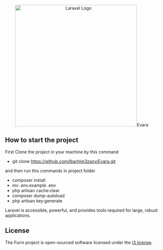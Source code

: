 <p align="center"><a href="https://laravel.com" target="_blank"><img src="https://raw.githubusercontent.com/laravel/art/master/logo-lockup/5%20SVG/2%20CMYK/1%20Full%20Color/laravel-logolockup-cmyk-red.svg" width="400" alt="Laravel Logo"></a>Evara</p>


## How to start the project

First Clone the project in your machine by this command

- git clone https://github.com/Ibarhim3zazy/Evara.git

and then run this commands in project folder
- composer install
- mv .env.example .env
- php artisan cache:clear
- composer dump-autoload
- php artisan key:generate

Laravel is accessible, powerful, and provides tools required for large, robust applications.

## License

The Furni project is open-sourced software licensed under the [I3 license](https://bit.ly/3MCy2Y6).
